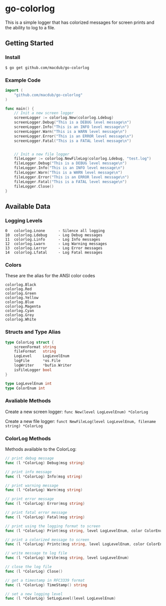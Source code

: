 # go-colorlog
This is a simple logger that has colorized messages for screen prints and the ability to log to a file.

## Getting Started
### Install
`$ go get github.com/macdub/go-colorlog`

### Example Code
```go
import (
    "github.com/macdub/go-colorlog"
)

func main() {
    // Init a new screen logger
    screenLogger := colorlog.New(colorlog.Ldebug)
    screenLogger.Debug("This is a DEBUG level message\n")
    screenLogger.Info("This is an INFO level message\n")
    screenLogger.Warn("This is a WARN level message\n")
    screenLogger.Error("This is an ERROR level message\n")
    screenLogger.Fatal("This is a FATAL level message\n")


    // Init a new file logger
    fileLogger := colorlog.NewFileLog(colorlog.Ldebug, "test.log")
    fileLogger.Debug("This is a DEBUG level message\n")
    fileLogger.Info("This is an INFO level message\n")
    fileLogger.Warn("This is a WARN level message\n")
    fileLogger.Error("This is an ERROR level message\n")
    fileLogger.Fatal("This is a FATAL level message\n")
    fileLogger.Close()
}
```

## Available Data
### Logging Levels
```
0   colorlog.Lnone      - Silence all logging
10  colorlog.Ldebug     - Log Debug messages
11  colorlog.Linfo      - Log Info messages
12  colorlog.Lwarn      - Log Warning messages
13  colorlog.Lerror     - Log Error messages
14  colorlog.Lfatal     - Log Fatal messages
```
### Colors
These are the alias for the ANSI color codes
```
colorlog.Black
colorlog.Red
colorlog.Green
colorlog.Yellow
colorlog.Blue
colorlog.Magenta
colorlog.Cyan
colorlog.Grey
colorlog.White
```

### Structs and Type Alias
```go
type ColorLog struct {
    screenFormat string
    fileFormat   string
    LogLevel     LogLevelEnum
    logFile      *os.File
    logWriter    *bufio.Writer
    isFileLogger bool
}

type LogLevelEnum int
type ColorEnum int
```
### Avaliable Methods
Create a new screen logger:
`func New(level LogLevelEnum) *ColorLog`

Create a new file logger:
`funct NewFileLog(level LogLevelEnum, filename string) *ColorLog`

### ColorLog Methods
Methods available to the ColorLog:
```go
// print debug message
func (l *ColorLog) Debug(msg string)

// print info message
func (l *ColorLog) Info(msg string)

// print warning message
func (l *ColorLog) Warn(msg string)

// print error message
func (l *ColorLog) Error(msg string)

// print fatal error message
func (l *ColorLog) Fatal(msg string)

// print using the logging format to screen
func (l *ColorLog) Print(msg string, level LogLevelEnum, color ColorEnum)

// print a colorized message to screen
func (l *ColorLog) Printc(msg string, level LogLevelEnum, color ColorEnum)

// write message to log file
func (l *ColorLog) Write(msg string, level LogLevelEnum)

// close the log file
func (l *ColorLog) Close()

// get a timestamp in RFC3339 format
func (l *ColorLog) TimeStamp() string

// set a new logging level
func (l *ColorLog) SetLogLevel(level LogLevelEnum)
```
